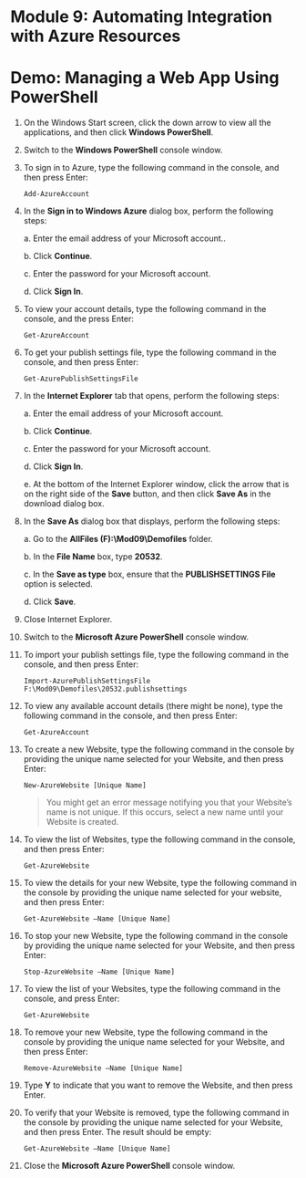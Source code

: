 # Module 9: Automating Integration with Azure Resources

# Demo: Managing a Web App Using PowerShell

1.  On the Windows Start screen, click the down arrow to view all the applications, and then click **Windows PowerShell**.

1.  Switch to the **Windows PowerShell** console window.

1.  To sign in to Azure, type the following command in the console, and then press Enter:

	```
	Add-AzureAccount
	```

1.  In the **Sign in to Windows Azure** dialog box, perform the following steps:

	a.  Enter the email address of your Microsoft account..

	b.  Click **Continue**.

	c.  Enter the password for your Microsoft account.

	d.  Click **Sign In**.

1.  To view your account details, type the following command in the console, and the press Enter:

	```
	Get-AzureAccount
	```

1.  To get your publish settings file, type the following command in the console, and then press Enter:

	```
	Get-AzurePublishSettingsFile
	```

1.  In the **Internet Explorer** tab that opens, perform the following steps:

	a.  Enter the email address of your Microsoft account.

	b.  Click **Continue**.

	c.  Enter the password for your Microsoft account.

	d.  Click **Sign In**.

	e.  At the bottom of the Internet Explorer window, click the arrow that is on the right side of the **Save** button, and then click **Save As** in the download dialog box.

1.  In the **Save As** dialog box that displays, perform the following steps:

	a.  Go to the **AllFiles (F):\\Mod09\\Demofiles** folder.

	b.  In the **File Name** box, type **20532**.

	c.  In the **Save as type** box, ensure that the **PUBLISHSETTINGS File** option is selected.

	d.  Click **Save**.

1.  Close Internet Explorer.

1.  Switch to the **Microsoft Azure PowerShell** console window.

1.  To import your publish settings file, type the following command in the console, and then press Enter:

	```
	Import-AzurePublishSettingsFile F:\Mod09\Demofiles\20532.publishsettings
	```

1.  To view any available account details (there might be none), type the following command in the console, and then press Enter:

	```
	Get-AzureAccount
	```

1.  To create a new Website, type the following command in the console by providing the unique name selected for your Website, and then press Enter:

	```
	New-AzureWebsite [Unique Name]
	```

	> You might get an error message notifying you that your Website’s name is not unique. If this occurs, select a new name until your Website is created.

1.  To view the list of Websites, type the following command in the console, and then press Enter:

	```
	Get-AzureWebsite
	```

1.  To view the details for your new Website, type the following command in the console by providing the unique name selected for your website, and then press Enter:

	```
	Get-AzureWebsite –Name [Unique Name]
	```

1.  To stop your new Website, type the following command in the console by providing the unique name selected for your Website, and then press Enter:

	```
	Stop-AzureWebsite –Name [Unique Name]
	```

1.  To view the list of your Websites, type the following command in the console, and press Enter:

	```
	Get-AzureWebsite
	```

1.  To remove your new Website, type the following command in the console by providing the unique name selected for your Website, and then press Enter:

	```
	Remove-AzureWebsite –Name [Unique Name]
	```

1.  Type **Y** to indicate that you want to remove the Website, and then press Enter.

1.  To verify that your Website is removed, type the following command in the console by providing the unique name selected for your Website, and then press Enter. The result should be empty:

	```
	Get-AzureWebsite –Name [Unique Name]
	```

1.  Close the **Microsoft Azure PowerShell** console window.
